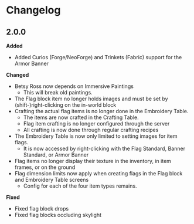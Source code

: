 # Changelog

2.0.0
---

**Added**
- Added Curios (Forge/NeoForge) and Trinkets (Fabric) support for the Armor Banner

**Changed**
- Betsy Ross now depends on Immersive Paintings
  - This will break old paintings.
- The Flag block item no longer holds images and must be set by (shift-)right-clicking on the in-world block
- Crafting the actual flag items is no longer done in the Embroidery Table.
  - The items are now crafted in the Crafting Table.
  - Flag item crafting is no longer configured through the server
  - All crafting is now done through regular crafting recipes
- The Embroidery Table is now only limited to setting images for item flags.
  - It is now accessed by right-clicking with the Flag Standard, Banner Standard, or Armor Banner
- Flag items no longer display their texture in the inventory, in item frames, or on the ground
- Flag dimension limits now apply when creating flags in the Flag block and Embroidery Table screens
  - Config for each of the four item types remains.

**Fixed**
- Fixed flag block drops
- Fixed flag blocks occluding skylight
